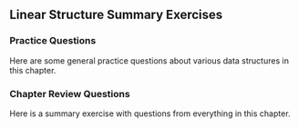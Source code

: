 
## Linear Structure Summary Exercises

### Practice Questions

Here are some general practice questions about various data structures
in this chapter.

<avembed id="List-DS-Summary-QUIZ" src="ChalmersGU/List-DS-Summary-QUIZ.html" type="ka" name="List Data Structures General Questions"/>

### Chapter Review Questions

Here is a summary exercise with questions from everything in this
chapter.

<avembed id="List-Chapter-Summary-QUIZ" src="ChalmersGU/List-Chapter-Summary-QUIZ.html" type="ka" name="List Chapter Summary"/>
